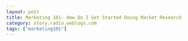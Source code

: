 ```yaml
---
layout: post
title: Marketing 101- How Do I Get Started Doing Market Research
category: story.radio.weblogs.com
tags: ["marketing101"]
---
```

<head>
<meta http-equiv="Content-Type" content="text/html; charset=UTF-8">
    <meta http-equiv="Expires" content="Mon, 01 Jan 1990 01:00:00 GMT">
    <title>Marketing 101: How Do I Get Started Doing Market Research</title>
    <style type="text/css">
      body {
        margin-top: 0px;
        margin-left: 0px;
        margin-right: 0px;
        margin-bottom: 0px;
        }

      body, td, p {
        font-family: verdana, sans-serif;
        font-size: 90%;
        }

      h2 { 
        font-family: Verdana, Arial, Helvetica, sans-serif; font-size: 24px; font-weight: bold
        }
      .header {
        font-family: Verdana, Arial, Helvetica, sans-serif; font-size: 40px; font-weight: bold
        }
      .realsmall {
        font-family: Verdana, Arial, Helvetica, sans-serif; font-size: 9px;
        }
      .small {
        font-family: Verdana, Arial, Helvetica, sans-serif; font-size: 10px;
        }
      </style>
    </head>

| 

 |

| ![](http://radio.weblogs.com/0103807/images/trans60x60.gif)  
 | Last updated: 6/16/2002; 10:20:40 AM  
 | ![](http://radio.weblogs.com/0103807/images/trans60x60.gif) |

| ![](http://radio.weblogs.com/0103807/images/trans60x1.gif)  
 | 

<font size="+3"><b><a href="http://radio.weblogs.com/0103807/" style="color:black; text-decoration:none">The FuzzyBlog!</a></b></font>  
_Marketing 101. Consulting 101. PHP Consulting. Random geeky stuff. I Blog Therefore I Am._

<font size="+1"><b>Marketing 101: How Do I Get Started Doing Market Research</b></font>

This article came directly from a reader, who will remain nameless.&nbsp; Here was his question exactly as he posed it to me:

I am in the process of developing an ASP (application service provider) and would like to solicit the input of potential customers. I intend on writing a letter discussing what the product is all about, what they would get in return for their efforts, and what it would entail... I am doing this because for the most part the product feature set is based on research and educated guesses. Do you have any thoughts or ideas related to this approach?

\<DIGRESSION\>

Here's the first suggestion:

Drop the term ASP.&nbsp; Use MSP or "Managed Service Provider".

High tech business is fundamentally trendy.&nbsp; And you always want to follow the latest trend.&nbsp; The term ASP was in vogue 2 years ago but now has been supplanted by "MSP".&nbsp; Pretty much the same thing as I can tell.

\</DIGRESSION\>

Now, back to the scheduled lecture currently in progress...

This is what's called market research or, more specifically, I'd describe it as "customer centric market research".&nbsp; Here's how I would handle this:

1. **Identify Risks and Rewards**.&nbsp; Getting detailed input, by definition, involves "opening the kimono", telling people what you are doing.&nbsp; This can be risky.&nbsp; So here are the risks and rewards in general: 
  - Risk - give away your ideas 
  - Reward - make your ideas significantly better  
  
What you need to do is what any businessman does -- assess these risks and rewards and make the right decision.&nbsp; For myself, I like to do market research as stealthily as possible, but I am a touch paranoid in this regard.&nbsp;   
2. **Understand the Power of Voice, Not Email.&nbsp;** For things like this I really, really, really, really prefer a voice conversation.&nbsp; Here's why: Copy and Paste | Forward | IM to a Competitor & You Get Better Input.&nbsp;&nbsp;Specifics: 
  - Voice gives you much better bandwidth 
  - Voice lets you ask real questions and probe for answers without the normal ensuing blizzard of emails. 
  - People are much, much less likely to write up a transcript and send it to someone else.&nbsp; Who has the time?  
  
Make the right choice for yourself but never forget that a ten minute phone call gives you a lot more information than 20 or 30 emails.  
3. **Pick the Right Audience to Approach.&nbsp;** When I was in college I took a wonderful class on surveying people and this is really what you are doing.&nbsp; My professor, who ran the human resources surveys for GE's Apollo hiring (yes, the Moon landing, when GE was building components) hammered one point home: _ **You don't need big surveys if you pick the right audience to survey** _.&nbsp; What you need is a representative audience that closely matches the people you want to sell to.&nbsp;   
4. **Make it EASY for them to Respond**.&nbsp; A constant theme in my writing and my beliefs is "make it easy".&nbsp; People are busy today and if you don't make it easy for them, they'll just pass on giving you input or give you bad input.&nbsp; This might mean a webform to capture input, a mailing list, a dedicated response address like "survey@ somedomain.com" or something else.&nbsp; Whatever you do, make it easy.  
5. **Write the Letter or Script**.&nbsp; You are now at the point where you have enough "homework" done to figure out what to write.&nbsp; This can be a letter, an email or even a script (highly useful for a voice call).   
6. **Test the Letter on a Friend, Not the Audience**.&nbsp; Before you ever go close to a potential customer you need to test it.&nbsp; The best audience is a friend or colleague with some knowledge applicable to your target market.&nbsp; If that's not available to you then try your spouse, girlfriend or significant other.&nbsp;&nbsp;"Why??? What???" you ask.&nbsp; No, I'm not insane.&nbsp; Here's the logic: 

  1. Most people really aren't stupid.
  2. When you are doing basic market research like this you just won't have the opportunity to drill into highly technical materials.
  3. Going by the theory that "opposites attract", most tech folk seem to end up with non-tech folk.&nbsp; This means that if they can honestly understand your geeky idea, then you might be ready to go live with it.  
7. **Rewrite the Letter**.&nbsp; Trust me -- you'll end up rewriting it.&nbsp; Always happens.  
8. **Re Test the Letter.&nbsp;** Yup.&nbsp; This is a loop from steps 6 to 8.&nbsp;&nbsp;Repeat until fixed.  
9. **Understand that You Don't Need to Reward Them If...** This is a little bit of psychology here: 

  1. People like to feel important.
  2. By asking them for input you have put them into an important position e.g. why would you ask them for input if they weren't important.
  3. You're polite.
  4. You listen.
  5. You take notes (they'll notice you taking notes by pauses in the conversation, even if you think they won't).
  6. You say thank you at the end.
  7. You follow up in a few days time with a more formal written or emailed thank you.  

&nbsp;

  
  

<script language="JavaScript" type="text/javascript"><!--
	var imageUrl = "http://subhonker6.userland.com/weblogStats/count.gif";
	var imageTag = "<img src=\"" + imageUrl + "?group=radio1&usernum=103807&referer=" + escape (document.referrer) + "\" height=\"1\" width=\"1\">";
	document.write (imageTag);
	//--></script>

 | ![](http://radio.weblogs.com/0103807/images/trans60x1.gif)  
 |
| ![](http://radio.weblogs.com/0103807/images/trans60x60.gif)  
 | Copyright 2002 © The FuzzyStuff  
 | ![](http://radio.weblogs.com/0103807/images/trans60x60.gif)  
 |

